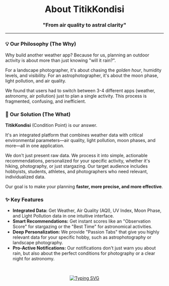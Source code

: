 
<h1 align="center">About TitikKondisi</h1>

<h3 align="center">"From air quality to astral clarity"</h3>

---

### 💡 Our Philosophy (The Why)

Why build another weather app? Because for us, planning an outdoor activity is about more than just knowing "will it rain?".

For a landscape photographer, it's about chasing the *golden hour*, humidity levels, and visibility. For an astrophotographer, it's about the moon phase, light pollution, and air quality.

We found that users had to switch between 3-4 different apps (weather, astronomy, air pollution) just to plan a single activity. This process is fragmented, confusing, and inefficient.

### 🎯 Our Solution (The What)

**TitikKondisi** (Condition Point) is our answer.

It's an integrated platform that combines weather data with critical environmental parameters—air quality, light pollution, moon phases, and more—all in one application.

We don't just present raw data. We process it into simple, actionable recommendations, personalized for your specific activity, whether it's hiking, photography, or just stargazing. Our target audience includes hobbyists, students, athletes, and photographers who need relevant, individualized data.

Our goal is to make your planning **faster, more precise, and more effective**.

### ✨ Key Features

* **Integrated Data:** Get Weather, Air Quality (AQI), UV Index, Moon Phase, and Light Pollution data in one intuitive interface.
* **Smart Recommendations:** Get instant scores like an "Observation Score" for stargazing or the "Best Time" for astronomical activities.
* **Deep Personalization:** We provide "Passion Tabs" that give you highly relevant data for your specific hobby, such as astrophotography or landscape photography.
* **Pro-Active Notifications:** Our notifications don't just warn you about rain, but also about the perfect conditions for photography or a clear night for astronomy.

<br/>

<p align="center">
  <a href="#">
    <img src="https://readme-typing-svg.vercel.app?font=Fira+Code&weight=300&size=18&pause=1000&color=87CEEB&center=true&vCenter=true&width=435&lines=Thank+You+for+Visiting!;Thanks+for+Checking+Out+TitikKondisi!;From+air+quality+to+astral+clarity!+🚀" alt="Typing SVG" />
  </a>
</p>
